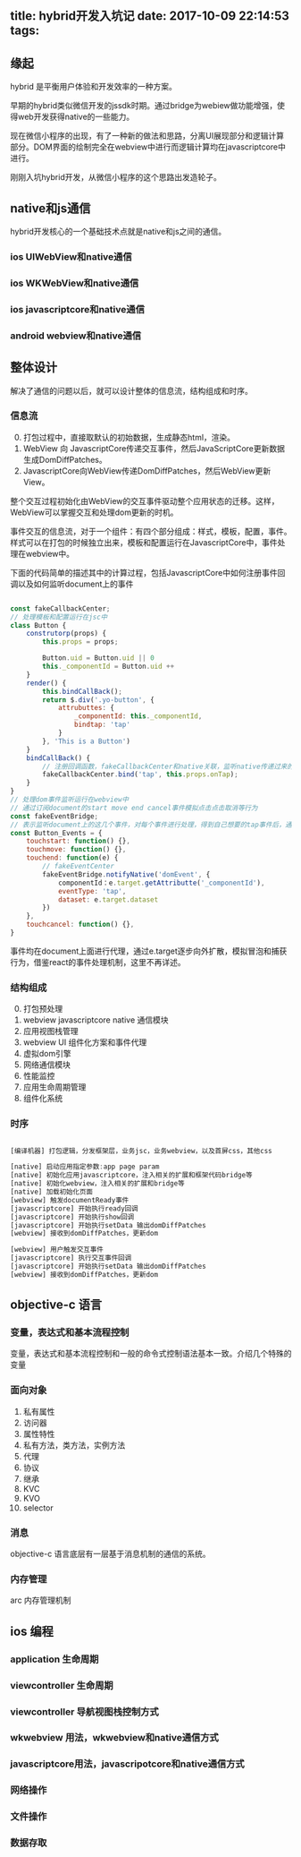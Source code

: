 title: hybrid开发入坑记
date: 2017-10-09 22:14:53
tags:
---

## 缘起


hybrid 是平衡用户体验和开发效率的一种方案。

早期的hybrid类似微信开发的jssdk时期。通过bridge为webiew做功能增强，使得web开发获得native的一些能力。

现在微信小程序的出现，有了一种新的做法和思路，分离UI展现部分和逻辑计算部分。DOM界面的绘制完全在webview中进行而逻辑计算均在javascriptcore中进行。


刚刚入坑hybrid开发，从微信小程序的这个思路出发造轮子。


## native和js通信


hybrid开发核心的一个基础技术点就是native和js之间的通信。

### ios UIWebView和native通信


### ios WKWebView和native通信


### ios javascriptcore和native通信


### android webview和native通信


## 整体设计


解决了通信的问题以后，就可以设计整体的信息流，结构组成和时序。

### 信息流

0. 打包过程中，直接取默认的初始数据，生成静态html，渲染。
1. WebView 向 JavascriptCore传递交互事件，然后JavaScriptCore更新数据生成DomDiffPatches。
2. JavascriptCore向WebView传递DomDiffPatches，然后WebView更新View。

整个交互过程初始化由WebView的交互事件驱动整个应用状态的迁移。这样，WebView可以掌握交互和处理dom更新的时机。

事件交互的信息流，对于一个组件：有四个部分组成：样式，模板，配置，事件。
样式可以在打包的时候独立出来，模板和配置运行在JavascriptCore中，事件处理在webview中。


下面的代码简单的描述其中的计算过程，包括JavascriptCore中如何注册事件回调以及如何监听document上的事件
```javascript

const fakeCallbackCenter;
// 处理模板和配置运行在jsc中
class Button {
    construtorp(props) {
        this.props = props;

        Button.uid = Button.uid || 0
        this._componentId = Button.uid ++
    }
    render() {
        this.bindCallBack();
        return $.div('.yo-button', {
            attrubuttes: {
                _componentId: this._componentId,
                bindtap: 'tap'
            }
        }, 'This is a Button')
    }
    bindCallBack() {
        // 注册回调函数，fakeCallbackCenter和native关联，监听native传递过来的weview的domEvent事件，然后分发
        fakeCallbackCenter.bind('tap', this.props.onTap);
    }
}
// 处理dom事件监听运行在webview中
// 通过订阅document的start move end cancel事件模拟点击点击取消等行为
const fakeEventBridge;
// 表示监听document上的这几个事件，对每个事件进行处理，得到自己想要的tap事件后，通过bridge通知native事件来了
const Button_Events = {
    touchstart: function() {},
    touchmove: function() {},
    touchend: function(e) {
        // fakeEventCenter
        fakeEventBridge.notifyNative('domEvent', {
            componentId：e.target.getAttributte('_componentId'),
            eventType: 'tap',
            dataset: e.target.dataset 
        })
    },
    touchcancel: function() {},
}

```

事件均在document上面进行代理，通过e.target逐步向外扩散，模拟冒泡和捕获行为，借鉴react的事件处理机制，这里不再详述。


### 结构组成

0. 打包预处理
1. webview javascriptcore native 通信模块
2. 应用视图栈管理
3. webview UI 组件化方案和事件代理
4. 虚拟dom引擎
5. 网络通信模块
6. 性能监控
7. 应用生命周期管理
8. 组件化系统

### 时序
```javascript

[编译机器] 打包逻辑，分发框架层，业务jsc，业务webview，以及首屏css，其他css

[native] 启动应用指定参数:app page param
[native] 初始化应用javascriptcore，注入相关的扩展和框架代码bridge等
[native] 初始化webview，注入相关的扩展和bridge等
[native] 加载初始化页面
[webview] 触发documentReady事件
[javascriptcore] 开始执行ready回调
[javascriptcore] 开始执行show回调
[javascriptcore] 开始执行setData 输出domDiffPatches
[webview] 接收到domDiffPatches，更新dom

[webview] 用户触发交互事件
[javascriptcore] 执行交互事件回调
[javascriptcore] 开始执行setData 输出domDiffPatches
[webview] 接收到domDiffPatches，更新dom

```

## objective-c 语言
### 变量，表达式和基本流程控制

变量，表达式和基本流程控制和一般的命令式控制语法基本一致。介绍几个特殊的变量

### 面向对象

1. 私有属性
2. 访问器
3. 属性特性
4. 私有方法，类方法，实例方法
5. 代理
6. 协议
7. 继承
8. KVC
9. KVO
10. selector

### 消息

objective-c 语言底层有一层基于消息机制的通信的系统。

### 内存管理

arc 内存管理机制

## ios 编程

### application 生命周期
### viewcontroller 生命周期
### viewcontroller 导航视图栈控制方式
### wkwebview 用法，wkwebview和native通信方式
### javascriptcore用法，javascripotcore和native通信方式
### 网络操作
### 文件操作
### 数据存取

